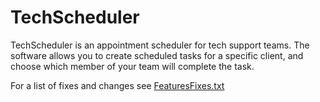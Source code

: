 # TechScheduler

TechScheduler is an appointment scheduler for tech support teams. The software allows you to create scheduled tasks for a specific client, and choose which member of your team will complete the task. 

For a list of fixes and changes see [FeaturesFixes.txt](https://github.com/ajoh504/TechScheduler/blob/main/TechScheduler/FeaturesFixes.txt)

